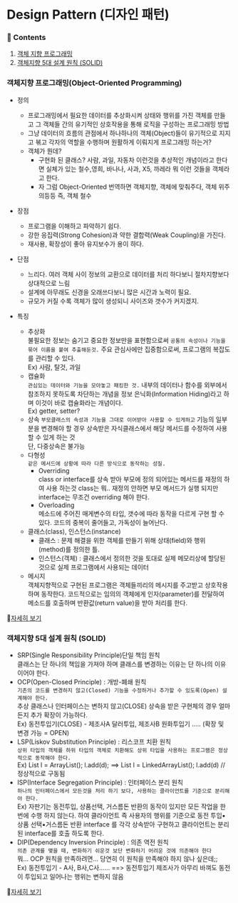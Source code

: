 # Design Pattern (디자인 패턴)

### :book: Contents

1. [객체 지향 프로그래밍](#객체지향-프로그래밍object-oriented-programming)
2. [객체지향 5대 설계 원칙 (SOLID)](#객체지향-5대-설계-원칙-SOLID)


### 객체지향 프로그래밍(Object-Oriented Programming)

- 정의
  - 프로그래밍에서 필요한 데이터를 추상화시켜 상태와 행위를 가진 객체를 만들고 그 객체들 간의 유기적인 상호작용을 통해 로직을 구성하는 프로그래밍 방법
  - 그냥 데이터의 흐름의 관점에서 하나하나의 객체(Object)들이 유기적으로 지지고 볶고 각자의 역할을 수행하며 원활하게 이뤄지게 프로그래밍 하는거?
  - 객체가 뭔데?
    - 구현화 된 클래스? 사람, 과일, 자동차 이런것을 추상적인 개념이라고 한다면 실체가 있는 철수,영희, 바나나, 사과, X5, 까레라 뭐 이런 것들을 객체라고 한다.
    - 자 그럼 Object-Oriented 번역하면 객체지향, 객체에 맞춰주다, 객체 위주의등등 즉, 객체 철수 
    
- 장점
  - 프로그램을 이해하고 파악하기 쉽다.
  - 강한 응집력(Strong Cohesion)과 약한 결합력(Weak Coupling)을 가진다.
  - 재사용, 확장성이 좋아 유지보수가 용이 하다.
  
- 단점
  - 느리다. 여러 객체 사이 정보의 교환으로 데이터를 처리 하다보니 절차지향보다상대적으로 느림
  - 설계에 아무래도 신경을 오래쓰다보니 많은 시간과 노력이 필요.
  - 규모가 커질 수록 객체가 많이 생성되니 사이즈와 갯수가 커지겠지.
  
- 특징
  - 추상화   
    불필요한 정보는 숨기고 중요한 정보만을 표현함으로써 `공통의 속성이나 기능을 묶어 이름을 붙여 추출해둔것.` 주요 관심사에만 집중함으로써, 프로그램의 복잡도를 관리할 수 있다.   
    Ex) 사람, 탈것, 과일   
  - 캡슐화   
    `관심있는 데이터와 기능을 모아놓고 패킹한 것.` 내부의 데이터나 함수를 외부에서 참조하지 못하도록 차단하는 개념을 정보 은닉화(Information Hiding)라고 하며 이것이 바로 캡슐화라는 개념이다.   
    Ex) getter, setter?
  - 상속
    `부모클래스의 속성과 기능을 그대로 이어받아 사용할 수 있게하고` 기능의 일부분을 변경해야 할 경우 상속받은 자식클래스에서 해당 메서드를 수정하여 사용할 수 있게 하는 것   
    단, 다중상속은 불가능
  - 다형성   
    `같은 메서드에 상황에 따라 다른 방식으로 동작하는 성질.`
      - Overriding   
        class or interface를 상속 받아 부모에 정의 되어있는 메서드를 재정의 하여 사용 하는것
        class는 뭐.. 재정의 안하면 부모 메서드가 실행 되지만 interface는 무조건 overriding 해야 한다.
      - Overloading   
        메소드에 주어진 매게변수의 타입, 갯수에 따라 동작을 다르게 구현 할 수 있다. 코드의 중복이 줄어들고, 가독성이 늘어난다.
  - 클래스(class), 인스턴스(instance)   
      - 클래스 : 문제 해결을 위한 객체를 만들기 위해 상태(field)와 행위(method)를 정의한 틀.
      - 인스턴스(객체) : 클래스에서 정의한 것을 토대로 실제 메모리상에 할당된 것으로 실제 프로그램에서 사용되는 데이터
  - 메시지   
    객체지향적으로 구현된 프로그램은 객체들끼리의 메시지를 주고받고 상호작용하며 동작한다. 코드적으로는 임의의 객체에게 인자(parameter)를 전달하여 메소드를 호출하며 반환값(return value)을 받아 처리를 한다.
    
:memo:[자세히 보기](./contents/object-oriented-programming.md)

### 객체지향 5대 설계 원칙 (SOLID)

- SRP(Single Responsibility Principle)단일 책임 원칙   
  클래스는 단 하나의 책임을 가져야 하며 클래스를 변경하는 이유는 단 하나의 이유이어야 한다.
- OCP(Open-Closed Principle) : 개방-폐쇄 원칙     
  `기존의 코드를 변경하지 않고(Closed) 기능을 수정하거나 추가할 수 있도록(Open) 설계해야 한다.`   
  추상 클래스나 인터페이스는 변하지 않고(CLOSE) 상속을 받은 구현체의 경우 얼마든지 추가 확장이 가능하다.   
  Ex) 동전투입기(CLOSE) - 제조사A 달러투입, 제조사B 원화투입기 ..... (확장 및 변경 가능 = OPEN)
- LSP(Liskov Substitution Principle) : 리스코프 치환 원칙   
  `상위 타입의 객체를 하위 타입의 객체로 치환해도 상위 타입을 사용하는 프로그램은 정상적으로 동작해야 한다.`   
  Ex) List l = ArrayList(); l.add(d); ==> List l = LinkedArrayList(); l.add(d) // 정상적으로 구동됨   
- ISP(Interface Segregation Principle) : 인터페이스 분리 원칙   
  `하나의 인터페이스에서 모든것을 처리 하기 보다, 사용하는 클라이언트를 기준으로 분리해야 한다.`   
  Ex) 자판기는 동전투입, 상품선택, 거스름돈 반환의 동작이 있지만 모든 작업을 한번에 수행 하지 않는다. 하여 클라이언트 즉 사용자의 행위를 기준으로 동전 투입▪상품 선택▪거스름돈 반환 interface  를 각각 상속받아 구현하고 클라이언트는 분리된 interface를 호출 하도록 한다.
- DIP(Dependency Inversion Principle) : 의존 역전 원칙   
  `의존 관계를 맺을 때, 변화하기 쉬운것 보단 변화하기 어려운 것에 의존해야 한다`   
  뭐... OCP 원칙을 만족하려면... 당연히 이 원칙을 만족해야 하지 않나 싶은데;;   
  Ex) 동전투입기 - A사, B사,C사...... ==> 동전투입기 제조사가 아무리 바껴도 동전이 투입되고 일어나는 행위는 변하지 않음

:memo:[자세히 보기](./contents/object-oriented-solid.md)
